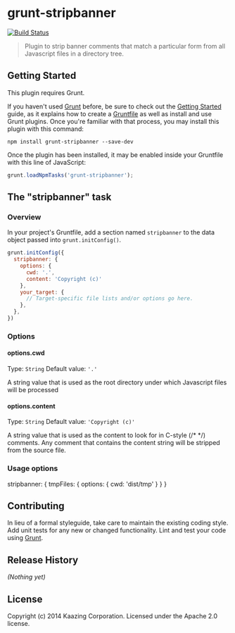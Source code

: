 # grunt-stripbanner

[![Build Status][build-status-image]][build-status]

[build-status-image]: https://travis-ci.org/kaazing/grunt-stripbanner.svg?branch=develop
[build-status]: https://travis-ci.org/kaazing/grunt-stripbanner

> Plugin to strip banner comments that match a particular form from all Javascript files in a directory tree.

## Getting Started
This plugin requires Grunt.

If you haven't used [Grunt](http://gruntjs.com/) before, be sure to check 
out the [Getting Started](http://gruntjs.com/getting-started) guide, as 
it explains how to create a [Gruntfile](http://gruntjs.com/sample-gruntfile) 
as well as install and use Grunt plugins. Once you're familiar with that 
process, you may install this plugin with this command:

```shell
npm install grunt-stripbanner --save-dev
```

Once the plugin has been installed, it may be enabled inside your Gruntfile with this line of JavaScript:

```js
grunt.loadNpmTasks('grunt-stripbanner');
```

## The "stripbanner" task

### Overview
In your project's Gruntfile, add a section named `stripbanner` to the data object passed into `grunt.initConfig()`.

```js
grunt.initConfig({
  stripbanner: {
    options: {
      cwd: '.',
      content: 'Copyright (c)'
    },
    your_target: {
      // Target-specific file lists and/or options go here.
    },
  },
})
```

### Options

#### options.cwd
Type: `String`
Default value: `'.'`

A string value that is used as the root directory under which Javascript files will be processed

#### options.content
Type: `String`
Default value: `'Copyright (c)'`

A string value that is used as the content to look for in C-style (/* */) comments. Any comment 
that contains the content string will be stripped from the source file.

### Usage options
stripbanner: {
    tmpFiles: {
        options: {
            cwd: 'dist/tmp'
        }
    }
}

## Contributing
In lieu of a formal styleguide, take care to maintain the existing coding style. Add unit tests for any new or changed functionality. Lint and test your code using [Grunt](http://gruntjs.com/).

## Release History
_(Nothing yet)_

## License
Copyright (c) 2014 Kaazing Corporation. Licensed under the Apache 2.0 license.
